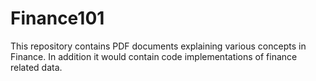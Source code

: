 # Finance101

This repository contains PDF documents explaining various concepts in Finance. In addition it would contain code implementations of finance related data. 
